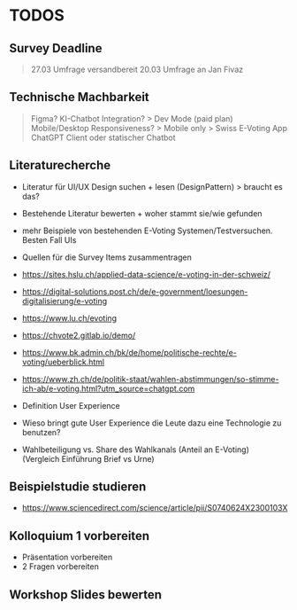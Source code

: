 # TODOS

## Survey Deadline
> 27.03 Umfrage versandbereit
> 20.03 Umfrage an Jan Fivaz

## Technische Machbarkeit
> Figma? KI-Chatbot Integration? > Dev Mode (paid plan)
> Mobile/Desktop Responsiveness? > Mobile only > Swiss E-Voting App
> ChatGPT Client oder statischer Chatbot

## Literaturecherche
- Literatur für UI/UX Design suchen + lesen (DesignPattern) > braucht es das?
- Bestehende Literatur bewerten + woher stammt sie/wie gefunden
- mehr Beispiele von bestehenden E-Voting Systemen/Testversuchen. Besten Fall UIs
- Quellen für die Survey Items zusammentragen
- https://sites.hslu.ch/applied-data-science/e-voting-in-der-schweiz/
- https://digital-solutions.post.ch/de/e-government/loesungen-digitalisierung/e-voting
- https://www.lu.ch/evoting
- https://chvote2.gitlab.io/demo/
- https://www.bk.admin.ch/bk/de/home/politische-rechte/e-voting/ueberblick.html
- https://www.zh.ch/de/politik-staat/wahlen-abstimmungen/so-stimme-ich-ab/e-voting.html?utm_source=chatgpt.com

- Definition User Experience
- Wieso bringt gute User Experience die Leute dazu eine Technologie zu benutzen?
- Wahlbeteiligung vs. Share des Wahlkanals (Anteil an E-Voting) (Vergleich Einführung Brief vs Urne)

## Beispielstudie studieren
- https://www.sciencedirect.com/science/article/pii/S0740624X2300103X

## Kolloquium 1 vorbereiten
- Präsentation vorbereiten
- 2 Fragen vorbereiten

## Workshop Slides bewerten
